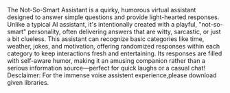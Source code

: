 The Not-So-Smart Assistant is a quirky, humorous virtual assistant designed to answer simple questions and provide light-hearted responses. Unlike a typical AI assistant, it's intentionally created with a playful, "not-so-smart" personality, often delivering answers that are witty, sarcastic, or just a bit clueless. This assistant can recognize basic categories like time, weather, jokes, and motivation, offering randomized responses within each category to keep interactions fresh and entertaining. Its responses are filled with self-aware humor, making it an amusing companion rather than a serious information source—perfect for quick laughs or a casual chat!
Desclaimer: For the immense voise assistent experience,please download given libraries.
